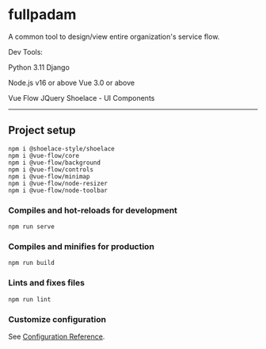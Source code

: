 # fullpadam
A common tool to design/view entire organization's service flow. 

Dev Tools:

Python 3.11
Django

Node.js v16 or above
Vue 3.0 or above

Vue Flow
JQuery
Shoelace - UI Components

----



## Project setup
```
npm i @shoelace-style/shoelace
npm i @vue-flow/core
npm i @vue-flow/background
npm i @vue-flow/controls
npm i @vue-flow/minimap
npm i @vue-flow/node-resizer
npm i @vue-flow/node-toolbar

```

### Compiles and hot-reloads for development
```
npm run serve
```

### Compiles and minifies for production
```
npm run build
```

### Lints and fixes files
```
npm run lint
```

### Customize configuration
See [Configuration Reference](https://cli.vuejs.org/config/).
